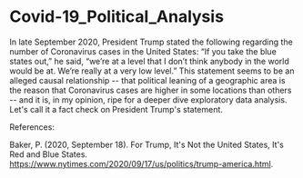 # Covid-19_Political_Analysis

In late September 2020, President Trump stated the following regarding the number of Coronavirus cases in the United States: “If you take the blue states out,” he said, “we’re at a level that I don’t think anybody in the world would be at. We’re really at a very low level.” This statement seems to be an alleged causal relationship -- that political leaning of a geographic area is the reason that Coronavirus cases are higher in some locations than others -- and it is, in my opinion, ripe for a deeper dive exploratory data analysis. Let's call it a fact check on President Trump's statement.

References:

Baker, P. (2020, September 18). For Trump, It's Not the United States, It's Red and Blue States. https://www.nytimes.com/2020/09/17/us/politics/trump-america.html.

